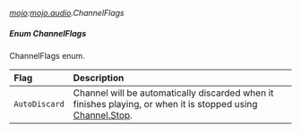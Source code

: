 _[mojo](../../modules/mojo/mojo-module.md):[mojo.audio](../../modules/mojo/mojo-audio.md).ChannelFlags_
##### Enum ChannelFlags
ChannelFlags enum.

| Flag			| Description
|:--------------|:-----------
| `AutoDiscard`	| Channel will be automatically discarded when it finishes playing, or when it is stopped using [Channel.Stop](mojo-audio-channel.stop.md).
